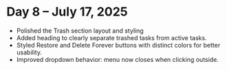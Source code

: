 # Day 8 – July 17, 2025
 - Polished the Trash section layout and styling
 - Added heading to clearly separate trashed     tasks from active tasks.
 - Styled Restore and Delete Forever buttons with distinct colors for better usability.
 - Improved dropdown behavior: menu now closes when clicking outside.